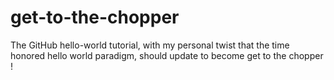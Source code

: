 # get-to-the-chopper
The GitHub hello-world tutorial, with my personal twist that the time honored hello world paradigm, should update to become get to the chopper !
